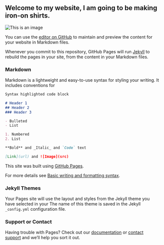 ## Welcome to my website, I am going to be making iron-on shirts.
![This is an image](https://ae01.alicdn.com/kf/HTB1_LREX5frK1RjSspbq6A4pFXab/Glowing-Iron-Man-T-Shirt-Black-Short-Sleeve-Tony-Armor-Superhero-Tshirt-Men-Tops-Tees-Designs.jpg)

You can use the [editor on GitHub](https://github.com/arron303/arron303.github.io/edit/main/index.md) to maintain and preview the content for your website in Markdown files.

Whenever you commit to this repository, GitHub Pages will run [Jekyll](https://jekyllrb.com/) to rebuild the pages in your site, from the content in your Markdown files.

### Markdown

Markdown is a lightweight and easy-to-use syntax for styling your writing. It includes conventions for

```markdown
Syntax highlighted code block

# Header 1
## Header 2
### Header 3

- Bulleted
- List

1. Numbered
2. List

**Bold** and _Italic_ and `Code` text

[Link](url) and ![Image](src)
```
This site was built using [GitHub Pages](https://pages.github.com/).


For more details see [Basic writing and formatting syntax](https://docs.github.com/en/github/writing-on-github/getting-started-with-writing-and-formatting-on-github/basic-writing-and-formatting-syntax).

### Jekyll Themes

Your Pages site will use the layout and styles from the Jekyll theme you have selected in your The name of this theme is saved in the Jekyll `_config.yml` configuration file.

### Support or Contact

Having trouble with Pages? Check out our [documentation](https://docs.github.com/categories/github-pages-basics/) or [contact support](https://support.github.com/contact) and we’ll help you sort it out.
